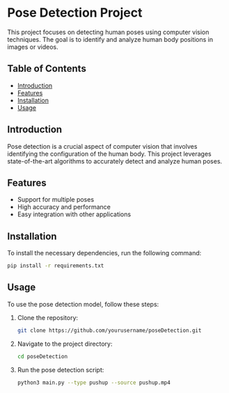 # Pose Detection Project

This project focuses on detecting human poses using computer vision techniques. The goal is to identify and analyze human body positions in images or videos.

## Table of Contents
- [Introduction](#introduction)
- [Features](#features)
- [Installation](#installation)
- [Usage](#usage)

## Introduction

Pose detection is a crucial aspect of computer vision that involves identifying the configuration of the human body. This project leverages state-of-the-art algorithms to accurately detect and analyze human poses.

## Features

- Support for multiple poses
- High accuracy and performance
- Easy integration with other applications

## Installation

To install the necessary dependencies, run the following command:

```bash
pip install -r requirements.txt
```

## Usage

To use the pose detection model, follow these steps:

1. Clone the repository:
    ```bash
    git clone https://github.com/yourusername/poseDetection.git
    ```
2. Navigate to the project directory:
    ```bash
    cd poseDetection
    ```
3. Run the pose detection script:
    ```bash
    python3 main.py --type pushup --source pushup.mp4
    ```
